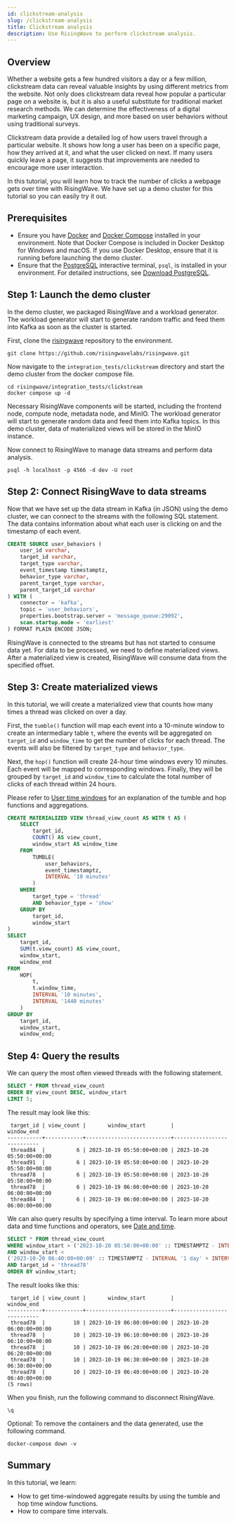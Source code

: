 ```yaml
---
id: clickstream-analysis
slug: /clickstream-analysis
title: Clickstream analysis
description: Use RisingWave to perform clickstream analysis.
---
```


## Overview

Whether a website gets a few hundred visitors a day or a few million, clickstream data can reveal valuable insights by using different metrics from the website. Not only does clickstream data reveal how popular a particular page on a website is, but it is also a useful substitute for traditional market research methods. We can determine the effectiveness of a digital marketing campaign, UX design, and more based on user behaviors without using traditional surveys.

Clickstream data provide a detailed log of how users travel through a particular website. It shows how long a user has been on a specific page, how they arrived at it, and what the user clicked on next. If many users quickly leave a page, it suggests that improvements are needed to encourage more user interaction.

In this tutorial, you will learn how to track the number of clicks a webpage gets over time with RisingWave. We have set up a demo cluster for this tutorial so you can easily try it out.

## Prerequisites

* Ensure you have [Docker](https://docs.docker.com/get-docker/) and [Docker Compose](https://docs.docker.com/compose/install/) installed in your environment. Note that Docker Compose is included in Docker Desktop for Windows and macOS. If you use Docker Desktop, ensure that it is running before launching the demo cluster.
* Ensure that the [PostgreSQL](https://www.postgresql.org/docs/current/app-psql.html) interactive terminal, `psql`, is installed in your environment. For detailed instructions, see [Download PostgreSQL](https://www.postgresql.org/download/).

## Step 1: Launch the demo cluster

In the demo cluster, we packaged RisingWave and a workload generator. The workload generator will start to generate random traffic and feed them into Kafka as soon as the cluster is started.

First, clone the [risingwave](https://github.com/risingwavelabs/risingwave) repository to the environment.

```shell
git clone https://github.com/risingwavelabs/risingwave.git
```

Now navigate to the `integration_tests/clickstream` directory and start the demo cluster from the docker compose file.

```shell
cd risingwave/integration_tests/clickstream
docker compose up -d
```

Necessary RisingWave components will be started, including the frontend node, compute node, metadata node, and MinIO. The workload generator will start to generate random data and feed them into Kafka topics. In this demo cluster, data of materialized views will be stored in the MinIO instance.

Now connect to RisingWave to manage data streams and perform data analysis.

```shell
psql -h localhost -p 4566 -d dev -U root
```

## Step 2: Connect RisingWave to data streams

Now that we have set up the data stream in Kafka (in JSON) using the demo cluster, we can connect to the streams with the following SQL statement. The data contains information about what each user is clicking on and the timestamp of each event.

```sql
CREATE SOURCE user_behaviors (
    user_id varchar,
    target_id varchar,
    target_type varchar,
    event_timestamp timestamptz,
    behavior_type varchar,
    parent_target_type varchar,
    parent_target_id varchar
) WITH (
    connector = 'kafka',
    topic = 'user_behaviors',
    properties.bootstrap.server = 'message_queue:29092',
    scan.startup.mode = 'earliest'
) FORMAT PLAIN ENCODE JSON;
```

RisingWave is connected to the streams but has not started to consume data yet. For data to be processed, we need to define materialized views. After a materialized view is created, RisingWave will consume data from the specified offset.

## Step 3: Create materialized views

In this tutorial, we will create a materialized view that counts how many times a thread was clicked on over a day.

First, the `tumble()` function will map each event into a 10-minute window to create an intermediary table `t`, where the events will be aggregated on `target_id` and `window_time` to get the number of clicks for each thread. The events will also be filtered by `target_type` and `behavior_type`.

Next, the `hop()` function will create 24-hour time windows every 10 minutes. Each event will be mapped to corresponding windows. Finally, they will be grouped by `target_id` and `window_time` to calculate the total number of clicks of each thread within 24 hours.

Please refer to [User time windows](/sql/functions-operators/sql-function-time-window.md) for an explanation of the tumble and hop functions and aggregations.

```sql
CREATE MATERIALIZED VIEW thread_view_count AS WITH t AS (
    SELECT
        target_id,
        COUNT() AS view_count,
        window_start AS window_time
    FROM
        TUMBLE(
            user_behaviors,
            event_timestamptz,
            INTERVAL '10 minutes'
        )
    WHERE
        target_type = 'thread'
        AND behavior_type = 'show'
    GROUP BY
        target_id,
        window_start
)
SELECT
    target_id,
    SUM(t.view_count) AS view_count,
    window_start,
    window_end
FROM
    HOP(
        t,
        t.window_time,
        INTERVAL '10 minutes',
        INTERVAL '1440 minutes'
    )
GROUP BY
    target_id,
    window_start,
    window_end;
```

## Step 4: Query the results

We can query the most often viewed threads with the following statement.

```sql
SELECT * FROM thread_view_count
ORDER BY view_count DESC, window_start
LIMIT 5;
```

The result may look like this:

```
 target_id | view_count |       window_start        |        window_end         
-----------+------------+---------------------------+---------------------------
 thread84  |          6 | 2023-10-19 05:50:00+00:00 | 2023-10-20 05:50:00+00:00
 thread91  |          6 | 2023-10-19 05:50:00+00:00 | 2023-10-20 05:50:00+00:00
 thread78  |          6 | 2023-10-19 05:50:00+00:00 | 2023-10-20 05:50:00+00:00
 thread78  |          6 | 2023-10-19 06:00:00+00:00 | 2023-10-20 06:00:00+00:00
 thread84  |          6 | 2023-10-19 06:00:00+00:00 | 2023-10-20 06:00:00+00:00
```

We can also query results by specifying a time interval. To learn more about data and time functions and operators, see [Date and time](/sql/functions-operators/sql-function-datetime.md/sql-function-datetime/).

```sql
SELECT * FROM thread_view_count
WHERE window_start > ('2023-10-20 05:50:00+00:00' :: TIMESTAMPTZ - INTERVAL '1 day')
AND window_start < 
('2023-10-20 06:40:00+00:00' :: TIMESTAMPTZ - INTERVAL '1 day' + INTERVAL '10 minutes')
AND target_id = 'thread78'
ORDER BY window_start;
```

The result looks like this:

```
 target_id | view_count |       window_start        |        window_end         
-----------+------------+---------------------------+---------------------------
 thread78  |         10 | 2023-10-19 06:00:00+00:00 | 2023-10-20 06:00:00+00:00
 thread78  |         10 | 2023-10-19 06:10:00+00:00 | 2023-10-20 06:10:00+00:00
 thread78  |         10 | 2023-10-19 06:20:00+00:00 | 2023-10-20 06:20:00+00:00
 thread78  |         10 | 2023-10-19 06:30:00+00:00 | 2023-10-20 06:30:00+00:00
 thread78  |         10 | 2023-10-19 06:40:00+00:00 | 2023-10-20 06:40:00+00:00
(5 rows)
```

When you finish, run the following command to disconnect RisingWave.

```shell
\q
```

Optional: To remove the containers and the data generated, use the following command.

```shell
docker-compose down -v
```

## Summary

In this tutorial, we learn:

* How to get time-windowed aggregate results by using the tumble and hop time window functions.
* How to compare time intervals.
